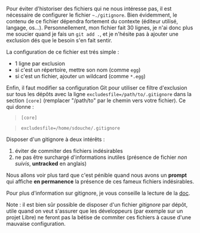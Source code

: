 <!-- 
.. link: 
.. description: 
.. tags: git, configuration
.. date: 2010/11/4 2:37:00
.. title: Eviter de commiter des fichiers indésirables
.. slug: eviter-de-commiter-des-fichiers-indesirables
-->

Pour éviter d'historiser des fichiers qui ne nous intéresse pas, il est nécessaire de configurer le fichier `~./gitignore`. Bien évidemment, le contenu de ce fichier dépendra fortement du contexte (éditeur utilisé, langage, os...). Personnellement, mon fichier fait 30 lignes, je n'ai donc plus me soucier quand je fais un `git add .`, et je n'hésite pas à ajouter une exclusion dés que le besoin s'en fait sentir.

La configuration de ce fichier est trés simple :

- 1 ligne par exclusion
- si c'est un répertoire, mettre son nom (comme `egg`)
- si c'est un fichier, ajouter un wildcard (comme `*.egg`)

Enfin, il faut modifier sa configuration Git pour utiliser ce filtre d'exclusion sur tous les dépôts avec la ligne `excludesfile=/path/to/.gitignore` dans la section `[core]` (remplacer "/path/to" par le chemin vers votre fichier). Ce qui donne :

>`[core]`

>`excludesfile=/home/sdouche/.gitignore`

Disposer d'un gitignore à deux intérêts :

1. éviter de commiter des fichiers indésirables
2. ne pas être surchargé d'informations inutiles (présence de fichier *non suivis*, **untracked** en anglais)

Nous allons voir plus tard que c'est pénible quand nous avons un **prompt** qui affiche **en permanence** la présence de ces fameux fichiers indésirables.

Pour plus d'information sur gitignore, je vous conseille la lecture de la [doc](http://www.kernel.org/pub/software/scm/git/docs/gitignore.html).

Note : il est bien sûr possible de disposer d'un fichier *gitignore* par dépôt, utile quand on veut s'assurer que les développeurs (par exemple sur un projet Libre) ne feront pas la bétise de commiter ces fichiers à cause d'une mauvaise configuration.
